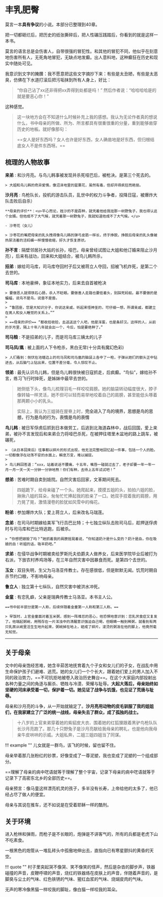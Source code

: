 # 丰乳肥臀

莫言一本**具有争议**的小说。本部分已整理到40章。

把一切都砸烂后，把历史的纸张撕碎后，把人性碾压践踏后，你看到的就是这样一本书。

莫言的语言总是会伤害人，自带很强的冒犯性。和其他的冒犯不同，他似乎在刻意地伤害所有人，无死角地冒犯，无缺点地发癫。出人意料地，这种癫狂在历史和现实中随处可见。

我意识到文字的腌臢：我不愿意把这些文字摘抄下来：有些是太丑陋，有些是太恶臭，仿佛在下水道打滚后把污垢抹到所有人身上，好比：

> “你自己沾了xx还非得把xx弄得到处都是吗！” 然后作者说：“哈哈哈哈是的就是要恶心你！”

这种感觉。

> 这一块地方会在不知道什么时候补充上我的感想。我认为无论作者真的想说什么，书中母亲的所做、所为、所言都具有很重很重的分量，重到能够凿穿历史的地板。就好像那句：
>
> ==女人是好东西吗？女人也许是好东西，女人确凿地是好东西，但归根结底女人不是件东西呀。==

## 梳理的人物故事

**来弟**
:   和沙月亮。与鸟儿韩事被发现并杀死哑巴后，被枪决。是第三个死去的。

    > 大姐和鸟儿韩的奇异爱情，像沼泽地里的罂粟花，虽然有毒，但却开得疯狂而艳丽。

**沙月亮**
:   鸟枪队长，投机的游击队员，乱世中的权力斗争者，投降日寇，被爆炸大队击败后自杀）

    **母亲的评价**：<u>平心而论，姓沙的不是孬种，就凭着他给我挂那一树野兔子，我也得认这个女婿。但他成不了大气候，就凭着那一树野兔子，我就知道他成不了大气候。</u>

    - 沙枣花（女儿）

    > 沙枣花的嘴把母亲的乳头拽得像鸟儿韩的弹弓皮筋一样长，终于挣脱，挣脱后母亲的乳头像被热尿浇着的活蚂蟥一样慢慢收缩，好久才恢复原状。

**孙不言**
:   隔壁邻居孙大姑的长孙，哑巴，母亲曾经试图让大姐和他订婚来阻止沙月亮），后来有战功，回来和大姐结合，被鸟儿韩所杀，

**招弟**
:   嫁给司马库，司马库夺回村子后又被蒋立人夺回，招被飞机炸死，是第二个去世的。

**司马库**
:   本地豪绅，象征本地实力，后来去自首被枪决

    > 要做恶人就得铁石心肠，杀人不眨眼。要做善人走路也要低着头，别踩死蚂蚁。最不要做的是蝙蝠，说鸟不是鸟，说兽不是兽。
    > 
    > “鲁团座，您是大知识分子，你说这亲戚，听起来怪神圣的，可仔细一想，所谓亲戚，都建立在男人和女人睡觉的关系上。””
    > 
    > ==母亲的评价== “都收拾收拾，去送送这个人吧，他是浑蛋，也是条好汉。这样的人，从前的岁月里，隔上十年八年就会出一个，今后，怕是要绝种了。”

**司马粮**
:   不是招弟的儿子，而是司马库三姨太的儿子

**司马凤/凰**
:   被上面的人下令枪杀，黑白无常(十分具有魔幻色彩)

    > 人们看到：倒伏在池塘边上的司马凤和司马凰的脑袋上各中了一枪，子弹从她们的额头正中钻进去，从后脑勺上钻出来，位置不差分毫，令人惊叹不止。

**领弟**
:   最先认识鸟儿韩，但是鸟儿韩很快被日寇抓走，后疯癫。“鸟仙”，嫁给孙不言，练习飞行时摔死，是姊妹中最早去世的。

> 她侧低下头，像鸟儿梳理羽毛一样咬咬肩膀。她的脑袋转动幅度很大，脖子像转轴一样灵活，她不但可以轻而易举地咬着自己的肩膀，甚至能低头啄着那两颗小小的乳头。
>
> 实际上，我认为三姐骑在屋脊上时，**完全进入了鸟的境界，思想是鸟的思想，行为是鸟的行为，表情是鸟的表情**

**鸟儿韩**
:  被日军俘虏后抓到日本做劳工，后逃到北海道森林中，战后回国，爱上来弟，被孙不言发现后和来弟合力将哑巴杀死，在被押往塔里木盆地的路上跳车，被碾死，

    > （从日本回来后）往事都以碎片的形式出现，他无法完整地回忆起一件事，包括一个人的脸。一切都像浮在动荡不安的水面上，瞬息万变，难以捕捉。
    > 
    > 鸟儿韩回答道：“xxx，站着说话不腰痛，十五年，嘴唇一碰就过去了，老子却要一年一年一月一月一天一天一分钟一分钟地熬！你们有种，去待上五年试试吧！”

**想弟**
:   苦难时期自卖到妓院。自然灾害后回家，文革期间死去。

> 四姐跪下，给母亲磕了一个头。她爬起来，摸摸五姐的头，拍拍六姐的脸，揪揪八姐的耳朵，匆匆忙忙捧起我的脸亲了一口。她双手捏着我的肩膀，用力晃了晃，激情漫卷的脸犹如风雪中的梅花。

**盼弟**
:   参加爆炸大队；爱上蒋立人，后来改名马瑞莲。

**念弟**
:   在司马时期嫁给美军飞行员巴比特；十七独立纵队击败司马后，趁押送俘虏时与司马库和巴比特逃跑，后被杀。

    > “你想把娘毁了吗？”她抓着我的肩膀摇晃着说，“你知道奶汁是什么变的？奶汁是血，你在吸娘的血！听姐的话，吸羊奶吧。”

**求弟**
:   在侵华战争时期被卖给罗斯托夫伯爵夫人做养女，后来医学院毕业后被打为右派，下放农村养鸡场等，在三年自然灾害中因暴食而死。是第四个去世的。

**玉女**
:   双目失明，生父为马洛亚传教士。存在感很低，但是默默无闻。饥荒时期自杀节约口粮，不影响母亲。

**鲁立人**
:   独立第十七纵队，自然灾害中被洪水冲死。

**金童**
:   有恋乳癖，父亲是瑞典传教士马洛亚。本书主人公。
    
    ==书中前半部分是第一人称，后续伴随着金童第一人称和第三人称。==

    > 早饭时，上官金童面对着玉米粥，感到一阵难忍的恶心，他恐惧地意识到：恋乳厌食症又复发了。他端起粥碗，用残存在一片浑浊中的清醒意识强迫自己喝，但眼睛一触到稀粥，就看到有两只乳房从碗里活生生地升起来，粥碗掉在地上，砸成了碎片。滚烫的粥泼在他的脚上，他竟然毫无知觉。

---

## 关于母亲

文中的母亲饱经苦难，她含辛茹苦地抚育着九个子女和女儿们的子女，在战乱中用生命保护孩子们避难、逃荒。她的女儿们一个个长大，跟着她们爱上的男人加入不同的政治势力，==不可抗拒地被卷入政治历史舞台==。在这个大家庭内部投射出各种力量之间的角逐与厮杀、牺牲与冷漠、荣耀与耻辱。**大起大落后，母亲始终如坚硬的河床承受着一切，保护着一切。她见证了战争与饥饿，也见证了荒唐与耻辱。**

母亲和沙月亮的斗争，从一开始就输定了。**沙月亮用动物的皮毛驯服了我的姐姐们，在我家建立了广泛的统一战线，母亲失去了群众，成了孤独的战士。**

> 十八岁的上官来弟穿着她的紫貂皮大衣、围着她的红狐狸跟着黑驴鸟枪队队长沙月亮跑了。那几十只野兔子是沙月亮献给我母亲的聘礼，也是他向我母亲牛皮哄哄的示威。大姐私奔，二姐三姐四姐当了同谋。

!!! example ""
    儿女就是一群鸟，该飞的时候，留也留不住。

母亲举着那几张粉红的钞票，好像变成了一尊泥塑，我也变成了泥塑的一个组成部分。

==理解了母亲的病中呓语就等于理解了整个宇宙，记录下母亲的病中呓语就等于记录下了高密东北乡的全部历史==。

母亲预言：像马童这样漂亮机灵的孩子，多半没有长寿，上帝给他的太多了，他已经占尽了做人的便宜。

母亲与其说在推车，还不如说是在受着耶稣一样的酷刑。


## 关于环境

进入枪林和弹雨，而枪子是不长眼的，炮弹是不讲客气的，所有的兵都是老虎下山不吃素食。

一根黑色的炮管从一堆乱砖头中孤傲地伸出去，直指向已有寒星颤抖的黄昏的天空。

!!! quote ""
    村子里突起哭不像哭、笑不像笑的怪声，然后是杂沓的脚步声，铁器碰撞的声音，皮鞭呼啸的声音，烧红的铁器烙在皮肤上的声音，伴随着声音的，是脚臭与尘土的气味、红色铁锈的气味、猩红血浆的气味、烧煳皮肉的气味。

无声的寒冷像黑猫一样咬我的脚趾，像白猫一样咬我的耳朵。

